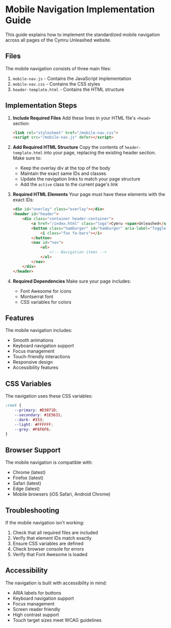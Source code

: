 # Mobile Navigation Implementation Guide

This guide explains how to implement the standardized mobile navigation across all pages of the Cymru Unleashed website.

## Files

The mobile navigation consists of three main files:

1. `mobile-nav.js` - Contains the JavaScript implementation
2. `mobile-nav.css` - Contains the CSS styles
3. `header-template.html` - Contains the HTML structure

## Implementation Steps

1. **Include Required Files**
   Add these lines in your HTML file's `<head>` section:
   ```html
   <link rel="stylesheet" href="/mobile-nav.css">
   <script src="/mobile-nav.js" defer></script>
   ```

2. **Add Required HTML Structure**
   Copy the contents of `header-template.html` into your page, replacing the existing header section. Make sure to:
   - Keep the overlay div at the top of the body
   - Maintain the exact same IDs and classes
   - Update the navigation links to match your page structure
   - Add the `active` class to the current page's link

3. **Required HTML Elements**
   Your page must have these elements with the exact IDs:
   ```html
   <div id="overlay" class="overlay"></div>
   <header id="header">
       <div class="container header-container">
           <a href="/index.html" class="logo">Cymru <span>Unleashed</span></a>
           <button class="hamburger" id="hamburger" aria-label="Toggle menu">
               <i class="fas fa-bars"></i>
           </button>
           <nav id="nav">
               <ul>
                   <!-- Navigation items -->
               </ul>
           </nav>
       </div>
   </header>
   ```

4. **Required Dependencies**
   Make sure your page includes:
   - Font Awesome for icons
   - Montserrat font
   - CSS variables for colors

## Features

The mobile navigation includes:
- Smooth animations
- Keyboard navigation support
- Focus management
- Touch-friendly interactions
- Responsive design
- Accessibility features

## CSS Variables

The navigation uses these CSS variables:
```css
:root {
    --primary: #D3071D;
    --secondary: #1E5631;
    --dark: #333;
    --light: #FFFFFF;
    --grey: #F6F6F6;
}
```

## Browser Support

The mobile navigation is compatible with:
- Chrome (latest)
- Firefox (latest)
- Safari (latest)
- Edge (latest)
- Mobile browsers (iOS Safari, Android Chrome)

## Troubleshooting

If the mobile navigation isn't working:
1. Check that all required files are included
2. Verify that element IDs match exactly
3. Ensure CSS variables are defined
4. Check browser console for errors
5. Verify that Font Awesome is loaded

## Accessibility

The navigation is built with accessibility in mind:
- ARIA labels for buttons
- Keyboard navigation support
- Focus management
- Screen reader friendly
- High contrast support
- Touch target sizes meet WCAG guidelines 